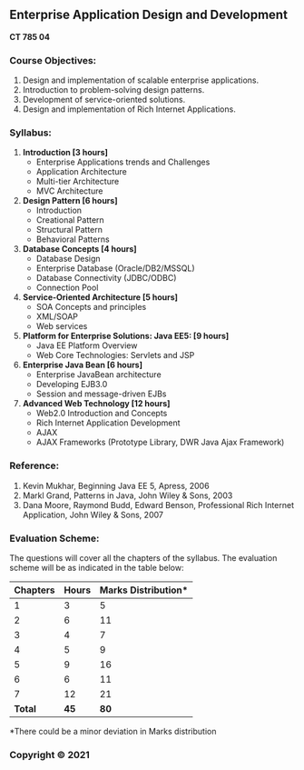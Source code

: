 ## Enterprise Application Design and Development

**CT 785 04**

### Course Objectives:

1. Design and implementation of scalable enterprise applications.
2. Introduction to problem-solving design patterns.
3. Development of service-oriented solutions.
4. Design and implementation of Rich Internet Applications.

### Syllabus:

1. **Introduction [3 hours]**
    * Enterprise Applications trends and Challenges
    * Application Architecture
    * Multi-tier Architecture
    * MVC Architecture
2. **Design Pattern [6 hours]**
    * Introduction
    * Creational Pattern
    * Structural Pattern
    * Behavioral Patterns
3. **Database Concepts [4 hours]**
    * Database Design
    * Enterprise Database (Oracle/DB2/MSSQL)
    * Database Connectivity (JDBC/ODBC)
    * Connection Pool
4. **Service-Oriented Architecture [5 hours]**
    * SOA Concepts and principles
    * XML/SOAP
    * Web services
5. **Platform for Enterprise Solutions: Java EE5: [9 hours]**
    * Java EE Platform Overview
    * Web Core Technologies: Servlets and JSP
6. **Enterprise Java Bean [6 hours]**
    * Enterprise JavaBean architecture
    * Developing EJB3.0
    * Session and message-driven EJBs
7. **Advanced Web Technology [12 hours]**
    * Web2.0 Introduction and Concepts
    * Rich Internet Application Development
    * AJAX
    * AJAX Frameworks (Prototype Library, DWR Java Ajax Framework)

### Reference:

1. Kevin Mukhar, Beginning Java EE 5, Apress, 2006
2. Markl Grand, Patterns in Java, John Wiley & Sons, 2003
3. Dana Moore, Raymond Budd, Edward Benson, Professional Rich Internet Application, John Wiley & Sons, 2007

### Evaluation Scheme:

The questions will cover all the chapters of the syllabus. The evaluation scheme will be as indicated in the table below:

| Chapters | Hours | Marks Distribution* |
|---|---|---|
| 1 | 3 | 5 |
| 2 | 6 | 11 |
| 3 | 4 | 7 |
| 4 | 5 | 9 |
| 5 | 9 | 16 |
| 6 | 6 | 11 |
| 7 | 12 | 21 |
| **Total** | **45** | **80** |

*There could be a minor deviation in Marks distribution

### Copyright &copy; 2021